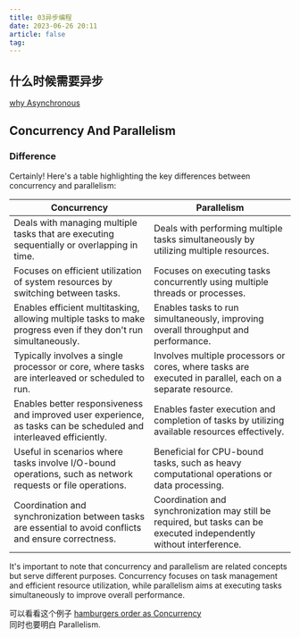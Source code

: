 ```yaml
---
title: 03异步编程
date: 2023-06-26 20:11
article: false
tag:
---
```


## 什么时候需要异步

[why Asynchronous](../../../Database/hypothesis/fastapi.tiangolo.com/Concurrency%20and%20async%20%20await%20-%20FastAPI.md#Concurrency%20and%20async%20/%20await%20-%20FastAPI)

## Concurrency And Parallelism

### Difference

Certainly! Here's a table highlighting the key differences between concurrency and parallelism:

| Concurrency                                                                                                        | Parallelism                                                                                                           |
| ------------------------------------------------------------------------------------------------------------------ | --------------------------------------------------------------------------------------------------------------------- |
| Deals with managing multiple tasks that are executing sequentially or overlapping in time.                         | Deals with performing multiple tasks simultaneously by utilizing multiple resources.                                  |
| Focuses on efficient utilization of system resources by switching between tasks.                                   | Focuses on executing tasks concurrently using multiple threads or processes.                                          |
| Enables efficient multitasking, allowing multiple tasks to make progress even if they don't run simultaneously.    | Enables tasks to run simultaneously, improving overall throughput and performance.                                    |
| Typically involves a single processor or core, where tasks are interleaved or scheduled to run.                    | Involves multiple processors or cores, where tasks are executed in parallel, each on a separate resource.             |
| Enables better responsiveness and improved user experience, as tasks can be scheduled and interleaved efficiently. | Enables faster execution and completion of tasks by utilizing available resources effectively.                        |
| Useful in scenarios where tasks involve I/O-bound operations, such as network requests or file operations.         | Beneficial for CPU-bound tasks, such as heavy computational operations or data processing.                            |
| Coordination and synchronization between tasks are essential to avoid conflicts and ensure correctness.            | Coordination and synchronization may still be required, but tasks can be executed independently without interference. |

It's important to note that concurrency and parallelism are related concepts but serve different purposes. Concurrency focuses on task management and efficient resource utilization, while parallelism aims at executing tasks simultaneously to improve overall performance.

可以看看这个例子 [hamburgers order as Concurrency](../../../Database/hypothesis/fastapi.tiangolo.com/Concurrency%20and%20async%20%20await%20-%20FastAPI.md#)  
同时也要明白 Parallelism.
